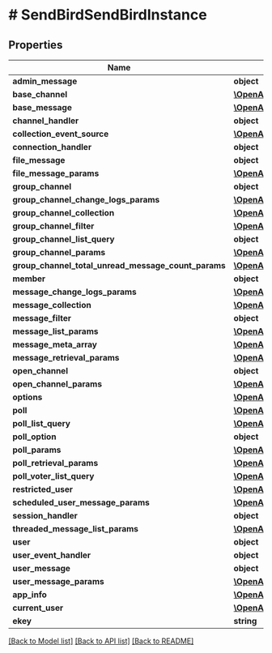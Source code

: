 # # SendBirdSendBirdInstance

## Properties

Name | Type | Description | Notes
------------ | ------------- | ------------- | -------------
**admin_message** | **object** |  | [optional]
**base_channel** | [**\OpenAPI\Client\Model\SendBirdSendBirdInstanceBaseChannel**](SendBirdSendBirdInstanceBaseChannel.md) |  | [optional]
**base_message** | [**\OpenAPI\Client\Model\SendBirdSendBirdInstanceBaseMessage**](SendBirdSendBirdInstanceBaseMessage.md) |  | [optional]
**channel_handler** | **object** |  | [optional]
**collection_event_source** | [**\OpenAPI\Client\Model\SendBirdGroupChannelContextSource**](SendBirdGroupChannelContextSource.md) |  | [optional]
**connection_handler** | **object** |  | [optional]
**file_message** | **object** |  | [optional]
**file_message_params** | [**\OpenAPI\Client\Model\SendBirdFileMessageParams**](SendBirdFileMessageParams.md) |  | [optional]
**group_channel** | **object** |  | [optional]
**group_channel_change_logs_params** | [**\OpenAPI\Client\Model\SendBirdGroupChannelChangeLogsParams**](SendBirdGroupChannelChangeLogsParams.md) |  | [optional]
**group_channel_collection** | [**\OpenAPI\Client\Model\SendBirdGroupChannelCollectionStatic**](SendBirdGroupChannelCollectionStatic.md) |  | [optional]
**group_channel_filter** | [**\OpenAPI\Client\Model\SendBirdGroupChannelFilterStatic**](SendBirdGroupChannelFilterStatic.md) |  | [optional]
**group_channel_list_query** | **object** |  | [optional]
**group_channel_params** | [**\OpenAPI\Client\Model\SendBirdGroupChannelParams**](SendBirdGroupChannelParams.md) |  | [optional]
**group_channel_total_unread_message_count_params** | [**\OpenAPI\Client\Model\SendBirdGroupChannelTotalUnreadMessageCountParams**](SendBirdGroupChannelTotalUnreadMessageCountParams.md) |  | [optional]
**member** | **object** |  | [optional]
**message_change_logs_params** | [**\OpenAPI\Client\Model\SendBirdMessageChangeLogsParams**](SendBirdMessageChangeLogsParams.md) |  | [optional]
**message_collection** | [**\OpenAPI\Client\Model\SendBirdMessageCollectionStatic**](SendBirdMessageCollectionStatic.md) |  | [optional]
**message_filter** | **object** |  | [optional]
**message_list_params** | [**\OpenAPI\Client\Model\SendBirdMessageListParams**](SendBirdMessageListParams.md) |  | [optional]
**message_meta_array** | [**\OpenAPI\Client\Model\SendBirdMessageMetaArray**](SendBirdMessageMetaArray.md) |  | [optional]
**message_retrieval_params** | [**\OpenAPI\Client\Model\SendBirdMessageRetrievalParams**](SendBirdMessageRetrievalParams.md) |  | [optional]
**open_channel** | **object** |  | [optional]
**open_channel_params** | [**\OpenAPI\Client\Model\SendBirdOpenChannelParams**](SendBirdOpenChannelParams.md) |  | [optional]
**options** | [**\OpenAPI\Client\Model\SendBirdOptions**](SendBirdOptions.md) |  | [optional]
**poll** | [**\OpenAPI\Client\Model\SendBirdPollStatic**](SendBirdPollStatic.md) |  | [optional]
**poll_list_query** | [**\OpenAPI\Client\Model\SendBirdPollListQuery**](SendBirdPollListQuery.md) |  | [optional]
**poll_option** | **object** |  | [optional]
**poll_params** | [**\OpenAPI\Client\Model\SendBirdPollParams**](SendBirdPollParams.md) |  | [optional]
**poll_retrieval_params** | [**\OpenAPI\Client\Model\SendBirdPollRetrievalParams**](SendBirdPollRetrievalParams.md) |  | [optional]
**poll_voter_list_query** | [**\OpenAPI\Client\Model\SendBirdPollVoterListQuery**](SendBirdPollVoterListQuery.md) |  | [optional]
**restricted_user** | [**\OpenAPI\Client\Model\SendBirdRestrictedUserStatic**](SendBirdRestrictedUserStatic.md) |  | [optional]
**scheduled_user_message_params** | [**\OpenAPI\Client\Model\SendBirdScheduledUserMessageParams**](SendBirdScheduledUserMessageParams.md) |  | [optional]
**session_handler** | **object** |  | [optional]
**threaded_message_list_params** | [**\OpenAPI\Client\Model\SendBirdThreadedMessageListParams**](SendBirdThreadedMessageListParams.md) |  | [optional]
**user** | **object** |  | [optional]
**user_event_handler** | **object** |  | [optional]
**user_message** | **object** |  | [optional]
**user_message_params** | [**\OpenAPI\Client\Model\SendBirdUserMessageParams**](SendBirdUserMessageParams.md) |  | [optional]
**app_info** | [**\OpenAPI\Client\Model\SendBirdAppInfo**](SendBirdAppInfo.md) |  | [optional]
**current_user** | [**\OpenAPI\Client\Model\SendBirdUser**](SendBirdUser.md) |  | [optional]
**ekey** | **string** |  | [optional]

[[Back to Model list]](../../README.md#models) [[Back to API list]](../../README.md#endpoints) [[Back to README]](../../README.md)
